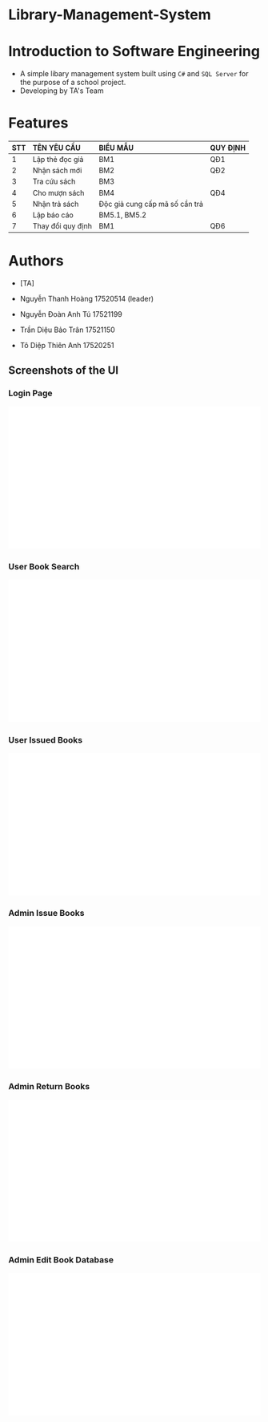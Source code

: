 # Library-Management-System
# Introduction to Software Engineering

* A simple libary management system built using `C#` and `SQL Server` for the purpose of a school project. 
* Developing by TA's Team

# Features

| STT | TÊN YÊU CẦU       | BIỂU MẪU                        | QUY ĐỊNH |
|:----|:------------------|:--------------------------------|:---------|
| 1   | Lập thẻ đọc giả   | BM1                             | QĐ1      |
| 2   | Nhận sách mới     | BM2                             | QĐ2      |
| 3   | Tra cứu sách      | BM3                             |          |
| 4   | Cho mượn sách     | BM4                             | QĐ4      |
| 5   | Nhận trả sách     | Độc giả cung cấp mã số cần trả  |          |
| 6   | Lập báo cáo       | BM5.1, BM5.2                    |          | 
| 7   | Thay đổi quy định | BM1                             | QĐ6      |

# Authors

- [TA]

- Nguyễn Thanh Hoàng	17520514 (leader)
- Nguyễn Đoàn Anh Tú	17521199 
- Trần Diệu Bảo Trân	17521150
- Tô Diệp Thiên Anh 	17520251

## Screenshots of the UI

### Login Page
![Login Screenshot](./screens/login.png?raw=true)
### User Book Search
![User Book Search Screenshot](./screens/user_book_search.png?raw=true)
### User Issued Books
![User Issued Books Screenshot](./screens/user_issued_books.png?raw=true)
### Admin Issue Books
![Admin Issue Books](./screens/admin_issue_books.png?raw=true)
### Admin Return Books
![Admin Return Books](./screens/admin_return_books.png?raw=true)
### Admin Edit Book Database
![Admin Edit Book Database](./screens/admin_edit_book_DB.png?raw=true)
